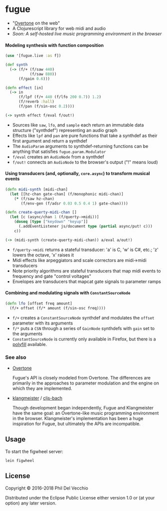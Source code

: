 # fugue

- "[Overtone](https://github.com/overtone/overtone) on the web"
- A Clojurescript library for web midi and audio
- *Soon: A self-hosted live music programming environment in the browser*

#### Modeling synthesis with function composition
```clojure
(use '[fugue.live :as f])

(def synth
  (-> (f/+ (f/saw 440)
           (f/saw 880))
      (f/gain 0.6)))

(defn effect [in]
  (-> in
      (f/lpf (f/+ 440 (f/lfo 200 0.7)) 1.2)
      (f/reverb :hall)
      (f/pan (f/sin-osc 0.2))))

(-> synth effect f/eval f/out!)
```
- Sources like `saw`, `lfo`, and `sample` each return an immutable data structure ("synthdef") representing an audio graph
- Effects like `lpf` and `pan` are pure functions that take a synthdef as their first argument and return a synthdef
- The `AudioParam` arguments to synthdef-returning functions can be anything that satisfies `fugue.param.Modulator`
- `f/eval` creates an `AudioNode` from a synthdef
- `f/out!` connects an `AudioNode` to the browser's output ("!" means loud)

#### Using transducers (and, optionally, `core.async`) to transform musical events
```clojure
(defn midi-synth [midi-chan]
  (let [[hz-chan gate-chan] (f/monophonic midi-chan)]
    (* (f/saw hz-chan) 
       (f/env-gen (f/adsr 0.03 0.5 0.4 1) gate-chan))))

(defn create-querty-midi-chan []
  (let [c (async/chan 1 (f/querty->midi))]
    (doseq [type ["keydown" "keyup"]]
      (.addEventListener js/document type (partial async/put! c)))
    c))

(-> (midi-synth (create-querty-midi-chan)) a/eval a/out!)
```
- `f/querty->midi` returns a stateful transducer: 'a' is C, 'w' is C#, etc.; 'z' lowers the octave, 'x' raises it
- Midi effects like arpeggiators and scale correctors are midi->midi transducers
- Note priority algorithms are stateful transducers that map midi events to frequency and gate "control voltages"
- Envelopes are transducers that mapcat gate signals to parameter ramps

#### Combining and modulating signals with `ConstantSourceNode`
```clojure
(defn lfo [offset freq amount]
  (f/+ offset (f/* amount (f/sin-osc freq))))
```
- `f/+` creates a `ConstantSourceNode` synthdef and modulates the `offset` parameter with its arguments
- `f/*` puts a `CSN` through a series of `GainNode` synthdefs with `gain` set to the arguments
- `ConstantSourceNode` is currently only available in Firefox, but there is a [polyfill](https://github.com/mohayonao/constant-source-node) available.

### See also

- [Overtone](https://github.com/overtone/overtone)

  Fugue's API is closely modeled from Overtone. The differences are primarily in the approaches to parameter modulation and the engine on which they are implemented.
- [klangmeister](https://github.com/ctford/klangmeister) / [cljs-bach](https://github.com/ctford/cljs-bach)

  Though development began independently, Fugue and Klangmeister have the same goal: an Overtone-like music programming environment in the browser. Klangmeister's implementation has been a huge inspiration for Fugue, but ultimately the APIs are incompatible.

## Usage

To start the figwheel server:
```
lein figwheel
```

## License

Copyright © 2016-2018 Phil Del Vecchio

Distributed under the Eclipse Public License either version 1.0 or (at
your option) any later version.
